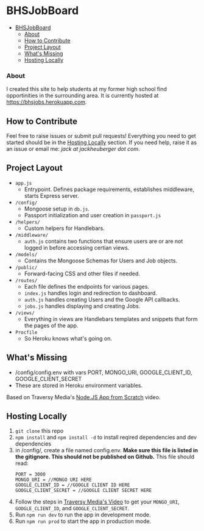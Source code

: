 # BHSJobBoard

- [BHSJobBoard](#bhsjobboard)
    - [About](#about)
  - [How to Contribute](#how-to-contribute)
  - [Project Layout](#project-layout)
  - [What's Missing](#whats-missing)
  - [Hosting Locally](#hosting-locally)

### About
I created this site to help students at my former high school find opportinities in the surrounding area. It is currently hosted at https://bhsjobs.herokuapp.com.

## How to Contribute
Feel free to raise issues or submit pull requests! Everything you need to get started should be in the [Hosting Locally](#hosting-locally) section. If you need help, raise it as an issue or email me: *jack at jackheuberger dot com*.

## Project Layout
- ```app.js```
  - Entrypoint. Defines package requirements, establishes middleware, starts Express server.
- ```/config/```
  - Mongoose setup in ```db.js```.
  - Passport initialization and user creation in ```passport.js```
- ```/helpers/```
  - Custom helpers for Handlebars. 
- ```/middleware/```
  - ```auth.js``` contains two functions that ensure users are or are not logged in before accessing certian views.
- ```/models/```
  - Contains the Mongoose Schemas for Users and Job objects. 
- ```/public/```
  - Forward-facing CSS and other files if needed.
- ```/routes/```
  - Each file defines the endpoints for various pages. 
  - ```index.js``` handles login and redirection to dashboard. 
  - ```auth.js``` handles creating Users and the Google API callbacks.
  - ```jobs.js``` handles displaying and creating Jobs.
- ```/views/```
  - Everything in views are Handlebars templates and snippets that form the pages of the app.
- ```Procfile```
  - So Heroku knows what's going on.

## What's Missing
- /config/config.env with vars PORT, MONGO_URI, GOOGLE_CLIENT_ID, GOOGLE_CLIENT_SECRET
- These are stored in Heroku environment variables. 

Based on Traversy Media's [Node.JS App from Scratch](https://www.youtube.com/watch?v=SBvmnHTQIPY) video.
## Hosting Locally
1. ```git clone``` this repo
2. ```npm install``` and ```npm install -d``` to install reqired dependencies and dev dependencies
3. in /config/, create a file named config.env. **Make sure this file is listed in the gitignore. This should not be published on Github.** This file should read:
    ```
    PORT = 3000
    MONGO_URI = //MONGO URI HERE
    GOOGLE_CLIENT_ID = //GOOGLE CLIENT ID HERE
    GOOGLE_CLIENT_SECRET = //GOOGLE CLIENT SECRET HERE
    ```
4. Follow the steps in [Traversy Media's Video](https://www.youtube.com/watch?v=SBvmnHTQIPY) to get your ```MONGO_URI```, ```GOOGLE_CLIENT_ID```, and ```GOOGLE_CLIENT_SECRET```.
5. Run ```npm run dev``` to run the app in development mode. 
6. Run ```npm run prod``` to start the app in production mode.